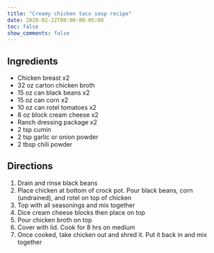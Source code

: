 ```yaml
---
title: "Creamy chicken taco soup recipe"
date: 2020-02-22T00:00:00-05:00
toc: false
show_comments: false
---
```


## Ingredients

- Chicken breast x2
- 32 oz carton chicken broth
- 15 oz can black beans x2
- 15 oz can corn x2
- 10 oz can rotel tomatoes x2
- 8 oz block cream cheese x2
- Ranch dressing package x2
- 2 tsp cumin
- 2 tsp garlic or onion powder
- 2 tbsp chili powder

## Directions

1. Drain and rinse black beans
1. Place chicken at bottom of crock pot. Pour black beans, corn (undrained), and rotel on top of chicken
1. Top with all seasonings and mix together
1. Dice cream cheese blocks then place on top
1. Pour chicken broth on top
1. Cover with lid. Cook for 8 hrs on medium
1. Once cooked, take chicken out and shred it. Put it back in and mix together

